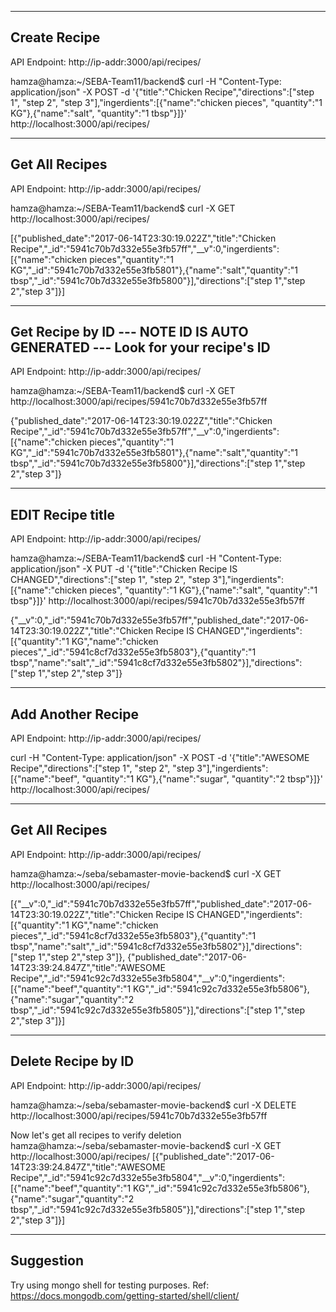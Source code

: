 -------------
Create Recipe
-------------
API Endpoint: http://ip-addr:3000/api/recipes/

hamza@hamza:~/SEBA-Team11/backend$ curl -H "Content-Type: application/json" -X POST -d '{"title":"Chicken Recipe","directions":["step 1", "step 2", "step 3"],"ingerdients":[{"name":"chicken pieces", "quantity":"1 KG"},{"name":"salt", "quantity":"1 tbsp"}]}' http://localhost:3000/api/recipes/

---------------
Get All Recipes
---------------
API Endpoint: http://ip-addr:3000/api/recipes/

hamza@hamza:~/SEBA-Team11/backend$ curl -X GET http://localhost:3000/api/recipes/

[{"published_date":"2017-06-14T23:30:19.022Z","title":"Chicken Recipe","_id":"5941c70b7d332e55e3fb57ff","__v":0,"ingerdients":[{"name":"chicken pieces","quantity":"1 KG","_id":"5941c70b7d332e55e3fb5801"},{"name":"salt","quantity":"1 tbsp","_id":"5941c70b7d332e55e3fb5800"}],"directions":["step 1","step 2","step 3"]}]

-----------------------------------------------------------------------------
Get Recipe by ID --- NOTE ID IS AUTO GENERATED --- Look for your recipe's ID
-----------------------------------------------------------------------------

API Endpoint: http://ip-addr:3000/api/recipes/<recipe-id>

hamza@hamza:~/SEBA-Team11/backend$ curl -X GET http://localhost:3000/api/recipes/5941c70b7d332e55e3fb57ff

{"published_date":"2017-06-14T23:30:19.022Z","title":"Chicken Recipe","_id":"5941c70b7d332e55e3fb57ff","__v":0,"ingerdients":[{"name":"chicken pieces","quantity":"1 KG","_id":"5941c70b7d332e55e3fb5801"},{"name":"salt","quantity":"1 tbsp","_id":"5941c70b7d332e55e3fb5800"}],"directions":["step 1","step 2","step 3"]}

-----------------
EDIT Recipe title
-----------------
API Endpoint: http://ip-addr:3000/api/recipes/<recipe-id>

hamza@hamza:~/SEBA-Team11/backend$ curl -H "Content-Type: application/json" -X PUT -d '{"title":"Chicken Recipe IS CHANGED","directions":["step 1", "step 2", "step 3"],"ingerdients":[{"name":"chicken pieces", "quantity":"1 KG"},{"name":"salt", "quantity":"1 tbsp"}]}' http://localhost:3000/api/recipes/5941c70b7d332e55e3fb57ff

{"__v":0,"_id":"5941c70b7d332e55e3fb57ff","published_date":"2017-06-14T23:30:19.022Z","title":"Chicken Recipe IS CHANGED","ingerdients":[{"quantity":"1 KG","name":"chicken pieces","_id":"5941c8cf7d332e55e3fb5803"},{"quantity":"1 tbsp","name":"salt","_id":"5941c8cf7d332e55e3fb5802"}],"directions":["step 1","step 2","step 3"]}

------------------
Add Another Recipe
------------------
API Endpoint: http://ip-addr:3000/api/recipes/

 
curl -H "Content-Type: application/json" -X POST -d '{"title":"AWESOME Recipe","directions":["step 1", "step 2", "step 3"],"ingerdients":[{"name":"beef", "quantity":"1 KG"},{"name":"sugar", "quantity":"2 tbsp"}]}' http://localhost:3000/api/recipes/

---------------
Get All Recipes
---------------
API Endpoint: http://ip-addr:3000/api/recipes/

hamza@hamza:~/seba/sebamaster-movie-backend$ curl -X GET http://localhost:3000/api/recipes/

[{"__v":0,"_id":"5941c70b7d332e55e3fb57ff","published_date":"2017-06-14T23:30:19.022Z","title":"Chicken Recipe IS CHANGED","ingerdients":[{"quantity":"1 KG","name":"chicken pieces","_id":"5941c8cf7d332e55e3fb5803"},{"quantity":"1 tbsp","name":"salt","_id":"5941c8cf7d332e55e3fb5802"}],"directions":["step 1","step 2","step 3"]},
{"published_date":"2017-06-14T23:39:24.847Z","title":"AWESOME Recipe","_id":"5941c92c7d332e55e3fb5804","__v":0,"ingerdients":[{"name":"beef","quantity":"1 KG","_id":"5941c92c7d332e55e3fb5806"},{"name":"sugar","quantity":"2 tbsp","_id":"5941c92c7d332e55e3fb5805"}],"directions":["step 1","step 2","step 3"]}]


-------------------
Delete Recipe by ID
-------------------
API Endpoint: http://ip-addr:3000/api/recipes/<recipe-id>

hamza@hamza:~/seba/sebamaster-movie-backend$  curl -X DELETE  http://localhost:3000/api/recipes/5941c70b7d332e55e3fb57ff

Now let's get all recipes to verify deletion
hamza@hamza:~/seba/sebamaster-movie-backend$ curl -X GET http://localhost:3000/api/recipes/
[{"published_date":"2017-06-14T23:39:24.847Z","title":"AWESOME Recipe","_id":"5941c92c7d332e55e3fb5804","__v":0,"ingerdients":[{"name":"beef","quantity":"1 KG","_id":"5941c92c7d332e55e3fb5806"},{"name":"sugar","quantity":"2 tbsp","_id":"5941c92c7d332e55e3fb5805"}],"directions":["step 1","step 2","step 3"]}]

----------
Suggestion
----------
Try using mongo shell for testing purposes. Ref: https://docs.mongodb.com/getting-started/shell/client/

